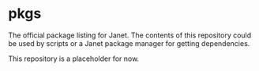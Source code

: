 # pkgs

The official package listing for Janet. The contents of this
repository could be used by scripts or a Janet package manager
for getting dependencies.

This repository is a placeholder for now.
